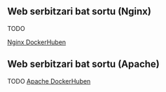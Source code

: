 ## Web serbitzari bat sortu (Nginx)
TODO

[Nginx DockerHuben](https://hub.docker.com/_/nginx)

## Web serbitzari bat sortu (Apache)

TODO
[Apache DockerHuben](https://hub.docker.com/_/httpd)

